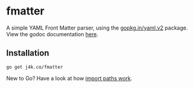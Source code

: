 # fmatter

A simple YAML Front Matter parser, using the [gopkg.in/yaml.v2](http://godoc.org/gopkg.in/yaml.v2) package. View the godoc documentation [here](http://godoc.org/j4k.co/fmatter).

## Installation

	go get j4k.co/fmatter

New to Go? Have a look at how [import paths work](http://golang.org/doc/code.html#remote).

